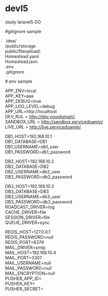 # devl5
study laravel5
GO 


#gitignore sample

.idea/    
/public/storage    
public/fileupload/*.*    
Homestead.yaml    
Homestead.json    
.env  
.gitignore    


#.env sample

APP_ENV=local  
APP_KEY=aaa  
APP_DEBUG=true   
APP_LOG_LEVEL=debug    
APP_URL=http://localhost    
DEV_RUL = http://dev.yourdomain/   
SANDBOX_URL = http://sandbox.servicedoamin/    
LIVE_URL = http://live.servicedoamin/    


DB1_HOST=192.168.10.1  
DB1_DATABASE=DB1  
DB1_USERNAME=db1_user  
DB1_PASSWORD=db1_password  


DB2_HOST=192.168.10.2  
DB2_DATABASE=DB2  
DB2_USERNAME=db2_user  
DB2_PASSWORD=db2_password  

DB3_HOST=192.168.10.3   
DB3_DATABASE=DB3    
DB3_USERNAME=db3_user    
DB3_PASSWORD=db3_password    
ROADCAST_DRIVER=log    
CACHE_DRIVER=file    
SESSION_DRIVER=file    
QUEUE_DRIVER=sync    


REDIS_HOST=127.0.0.1    
REDIS_PASSWORD=null    
REDIS_PORT=6379    
MAIL_DRIVER=smtp    
MAIL_HOST=192.168.10.4    
MAIL_PORT=3307    
MAIL_USERNAME=null    
MAIL_PASSWORD=null    
MAIL_ENCRYPTION=null    
PUSHER_APP_ID=    
PUSHER_KEY=     
PUSHER_SECRET=    

